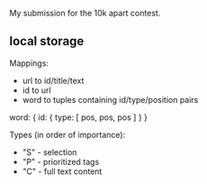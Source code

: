 My submission for the 10k apart contest.

## local storage

Mappings:
* url to id/title/text
* id to url
* word to tuples containing id/type/position pairs

word: {
	id: {
		type: [
			pos, pos, pos
		]
	}
}

Types (in order of importance):
* "S" - selection
* "P" - prioritized tags
* "C" - full text content

